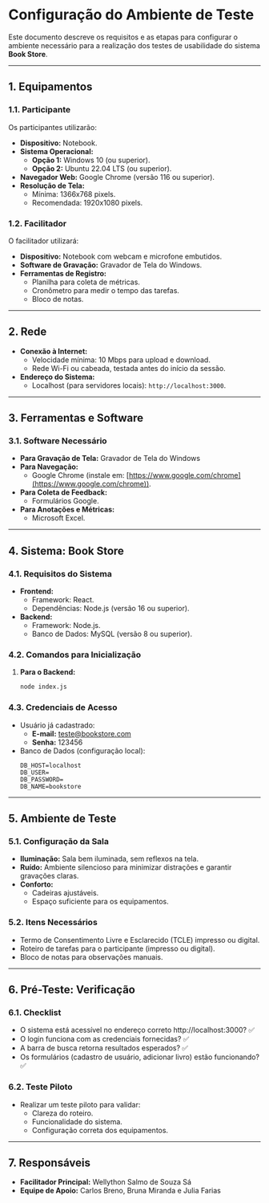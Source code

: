 # **Configuração do Ambiente de Teste**

Este documento descreve os requisitos e as etapas para configurar o ambiente necessário para a realização dos testes de usabilidade do sistema **Book Store**.

---

## **1. Equipamentos**

### **1.1. Participante**
Os participantes utilizarão:
- **Dispositivo:** Notebook.
- **Sistema Operacional:**  
  - **Opção 1:** Windows 10 (ou superior).  
  - **Opção 2:** Ubuntu 22.04 LTS (ou superior).  
- **Navegador Web:** Google Chrome (versão 116 ou superior).  
- **Resolução de Tela:**  
  - Mínima: 1366x768 pixels.  
  - Recomendada: 1920x1080 pixels.

### **1.2. Facilitador**
O facilitador utilizará:
- **Dispositivo:** Notebook com webcam e microfone embutidos.
- **Software de Gravação:** Gravador de Tela do Windows.
- **Ferramentas de Registro:**
  - Planilha para coleta de métricas.
  - Cronômetro para medir o tempo das tarefas.
  - Bloco de notas.

---

## **2. Rede**
- **Conexão à Internet:**
  - Velocidade mínima: 10 Mbps para upload e download.
  - Rede Wi-Fi ou cabeada, testada antes do início da sessão.
- **Endereço do Sistema:**  
  - Localhost (para servidores locais): `http://localhost:3000`.  

---

## **3. Ferramentas e Software**

### **3.1. Software Necessário**
- **Para Gravação de Tela:**
  Gravador de Tela do Windows  
- **Para Navegação:**
  - Google Chrome (instale em: [https://www.google.com/chrome](https://www.google.com/chrome)).
- **Para Coleta de Feedback:**
  - Formulários Google.
- **Para Anotações e Métricas:**
  - Microsoft Excel.

---

## **4. Sistema: Book Store**

### **4.1. Requisitos do Sistema**
- **Frontend:**  
  - Framework: React.  
  - Dependências: Node.js (versão 16 ou superior).  
- **Backend:**  
  - Framework: Node.js.  
  - Banco de Dados: MySQL (versão 8 ou superior).  

### **4.2. Comandos para Inicialização**
1. **Para o Backend:**
   ```cmd
   node index.js
   ```

### **4.3. Credenciais de Acesso**
- Usuário já cadastrado:  
  - **E-mail:** teste@bookstore.com  
  - **Senha:** 123456  
- Banco de Dados (configuração local):
  ```env
  DB_HOST=localhost
  DB_USER=
  DB_PASSWORD=
  DB_NAME=bookstore
  ```

---

## **5. Ambiente de Teste**

### **5.1. Configuração da Sala**
- **Iluminação:** Sala bem iluminada, sem reflexos na tela.  
- **Ruído:** Ambiente silencioso para minimizar distrações e garantir gravações claras.  
- **Conforto:**  
  - Cadeiras ajustáveis.  
  - Espaço suficiente para os equipamentos.

### **5.2. Itens Necessários**
- Termo de Consentimento Livre e Esclarecido (TCLE) impresso ou digital.  
- Roteiro de tarefas para o participante (impresso ou digital).  
- Bloco de notas para observações manuais.  

---

## **6. Pré-Teste: Verificação**

### **6.1. Checklist**
- O sistema está acessível no endereço correto http://localhost:3000? ✅  
- O login funciona com as credenciais fornecidas? ✅  
- A barra de busca retorna resultados esperados? ✅  
- Os formulários (cadastro de usuário, adicionar livro) estão funcionando? ✅  

### **6.2. Teste Piloto**
- Realizar um teste piloto para validar:  
  - Clareza do roteiro.  
  - Funcionalidade do sistema.  
  - Configuração correta dos equipamentos.  

---

## **7. Responsáveis**
- **Facilitador Principal:** Wellython Salmo de Souza Sá 
- **Equipe de Apoio:** Carlos Breno, Bruna Miranda e Julia Farias  
